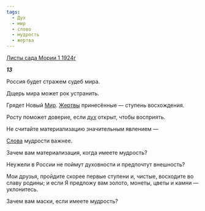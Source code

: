 ```yaml
---
tags:
  - Дух
  - мир
  - слово
  - мудрость
  - жертва
---
```

[Листы сада Мории 1 1924г](https://127.0.0.1:4002/agni/1924)

___13___

Россия будет стражем судеб мира.   

Дщерь мира может рок устранить.   

Грядет Новый [Мир](../../../tags/#мир). [Жертвы](../../../tags/#жертва) принесённые — ступень восхождения.   

Росту поможет доверие, если [дух](../../../tags/#Дух) открыт, чтобы восприять.   

Не считайте материализацию значительным явлением —    

[Слова](../../../tags/#слово) мудрости важнее.   

Зачем вам материализация, когда имеете мудрость?   

Неужели в России не поймут духовности и предпочтут внешность?   

Мои друзья, пройдите скорее первые ступени и, чистые, восходите во славу родины; и если Я предложу вам золото, монеты, цветы и камни — уклонитесь.   

Зачем вам маски, если имеете мудрость?   

